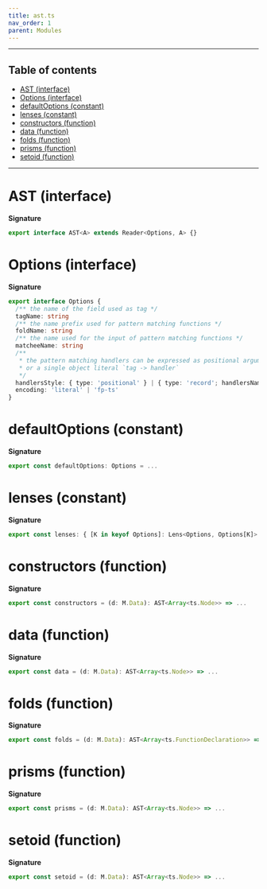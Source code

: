 ```yaml
---
title: ast.ts
nav_order: 1
parent: Modules
---
```


---

<h2 class="text-delta">Table of contents</h2>

- [AST (interface)](#ast-interface)
- [Options (interface)](#options-interface)
- [defaultOptions (constant)](#defaultoptions-constant)
- [lenses (constant)](#lenses-constant)
- [constructors (function)](#constructors-function)
- [data (function)](#data-function)
- [folds (function)](#folds-function)
- [prisms (function)](#prisms-function)
- [setoid (function)](#setoid-function)

---

# AST (interface)

**Signature**

```ts
export interface AST<A> extends Reader<Options, A> {}
```

# Options (interface)

**Signature**

```ts
export interface Options {
  /** the name of the field used as tag */
  tagName: string
  /** the name prefix used for pattern matching functions */
  foldName: string
  /** the name used for the input of pattern matching functions */
  matcheeName: string
  /**
   * the pattern matching handlers can be expressed as positional arguments
   * or a single object literal `tag -> handler`
   */
  handlersStyle: { type: 'positional' } | { type: 'record'; handlersName: string }
  encoding: 'literal' | 'fp-ts'
}
```

# defaultOptions (constant)

**Signature**

```ts
export const defaultOptions: Options = ...
```

# lenses (constant)

**Signature**

```ts
export const lenses: { [K in keyof Options]: Lens<Options, Options[K]> } = ...
```

# constructors (function)

**Signature**

```ts
export const constructors = (d: M.Data): AST<Array<ts.Node>> => ...
```

# data (function)

**Signature**

```ts
export const data = (d: M.Data): AST<Array<ts.Node>> => ...
```

# folds (function)

**Signature**

```ts
export const folds = (d: M.Data): AST<Array<ts.FunctionDeclaration>> => ...
```

# prisms (function)

**Signature**

```ts
export const prisms = (d: M.Data): AST<Array<ts.Node>> => ...
```

# setoid (function)

**Signature**

```ts
export const setoid = (d: M.Data): AST<Array<ts.Node>> => ...
```
